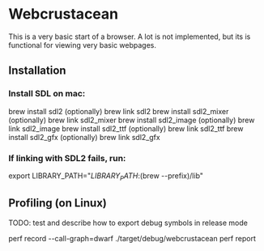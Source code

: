 # Webcrustacean

This is a very basic start of a browser. A lot is not implemented, but its is functional for viewing very basic webpages.



## Installation

### Install SDL on mac:

brew install sdl2
(optionally) brew link sdl2
brew install sdl2_mixer
(optionally) brew link sdl2_mixer
brew install sdl2_image
(optionally) brew link sdl2_image
brew install sdl2_ttf
(optionally) brew link sdl2_ttf
brew install sdl2_gfx
(optionally) brew link sdl2_gfx


### If linking with SDL2 fails, run:

export LIBRARY_PATH="$LIBRARY_PATH:$(brew --prefix)/lib"



## Profiling (on Linux)

TODO: test and describe how to export debug symbols in release mode

perf record --call-graph=dwarf ./target/debug/webcrustacean
perf report
